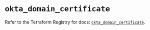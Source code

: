 # `okta_domain_certificate`

Refer to the Terraform Registry for docs: [`okta_domain_certificate`](https://registry.terraform.io/providers/okta/okta/4.17.0/docs/resources/domain_certificate).
